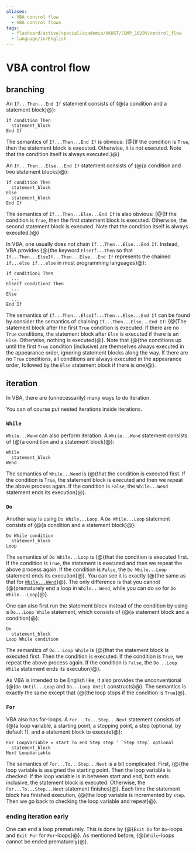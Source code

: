 ```yaml
---
aliases:
  - VBA control flow
  - VBA control flows
tags:
  - flashcard/active/special/academia/HKUST/COMP_1029V/control_flow
  - language/in/English
---
```


# VBA control flow

## branching

An `If...Then...End If` statement consists of {@{a condition and a statement block}@}: <!--SR:!2028-02-02,1137,350-->

```VB
If condition Then
  statement_block
End If
```

The semantics of `If...Then...End If` is obvious: {@{If the condition is `True`, then the statement block is executed. Otherwise, it is not executed. Note that the condition itself is always executed.}@} <!--SR:!2028-02-19,1146,350-->

An `If...Then...Else...End If` statement consists of {@{a condition and two statement blocks}@}: <!--SR:!2025-02-28,301,330-->

```VB
If condition Then
  statement_block
Else
  statement_block
End If
```

The semantics of `If...Then...Else...End If` is also obvious: {@{If the condition is `True`, then the first statement block is executed. Otherwise, the second statement block is executed. Note that the condition itself is always executed.}@} <!--SR:!2025-01-05,244,321-->

In VBA, one usually does not chain `If...Then...Else...End If`. Instead, VBA provides {@{the keyword `ElseIf...Then` so that `If...Then...ElseIf...Then...Else...End If` represents the chained `if...else if...else` in most programming languages}@}: <!--SR:!2026-01-26,487,301-->

```VB
If condition1 Then
  ...
ElseIf condition2 Then
  ...
Else
  ...
End If
```

The semantics of `If...Then...ElseIf...Then...Else...End If` can be found by consider the semantics of chaining `If...Then...Else...End If`: {@{The statement block after the first `True` condition is executed. If there are no `True` conditions, the statement block after `Else` is executed if there is an `Else`. Otherwise, nothing is executed}@}. Note that {@{the conditions up until the first `True` condition (inclusive) are themselves always executed in the appearance order, ignoring statement blocks along the way. If there are no `True` conditions, all conditions are always executed in the appearance order, followed by the `Else` statement block if there is one}@}. <!--SR:!2026-03-30,538,310!2026-11-23,766,329-->

## iteration

In VBA, there are (unnecessarily) many ways to do iteration.

You can of course put nested iterations inside iterations.

### `While`

`While...Wend` can also perform iteration. A `While...Wend` statement consists of {@{a condition and a statement block}@}: <!--SR:!2027-07-23,952,330-->

```VB
While
  statement_block
Wend
```

The semantics of `While...Wend` is {@{that the condition is executed first. If the condition is `True`, the statement block is executed and then we repeat the above process again. If the condition is `False`, the `While...Wend` statement ends its execution}@}. <!--SR:!2028-01-03,1111,350-->

### `Do`

Another way is using `Do While...Loop`. A `Do While...Loop` statement consists of {@{a condition and a statement block}@}: <!--SR:!2027-10-19,1055,350-->

```VB
Do While condition
  statement_block
Loop
```

The semantics of `Do While...Loop` is {@{that the condition is executed first. If the condition is `True`, the statement is executed and then we repeat the above process again. If the condition is `False`, the `Do While...Loop` statement ends its execution}@}. You can see it is exactly {@{the same as that for [`While...Wend`](#`While`)}@}. The only difference is that you cannot {@{prematurely end a loop in `While...Wend`, while you can do so for `Do While...Loop`}@}. <!--SR:!2025-01-10,246,321!2027-10-08,1020,341!2025-02-09,203,281-->

One can also first run the statement block instead of the condition by using a `Do...Loop While` statement, which consists of {@{a statement block and a condition}@}: <!--SR:!2026-06-30,650,321-->

```VB
Do
  statement_block
Loop While condition
```

The semantics of `Do...Loop While` is {@{that the statement block is executed first. Then the condition is executed. If the condition is `True`, we repeat the above process again. If the condition is `False`, the `Do...Loop While` statement ends its execution}@}. <!--SR:!2026-04-11,548,310-->

As VBA is intended to be English like, it also provides the unconventional {@{`Do Until...Loop` and `Do...Loop Until` constructs}@}. The semantics is exactly the same except that {@{the loop stops if the condition is `True`}@}. <!--SR:!2025-01-11,247,321!2027-01-31,773,321-->

### `For`

VBA also has for-loops. A `For...To...Step...Next` statement consists of {@{a loop variable, a starting point, a stopping point, a step (optional, by default 1), and a statement block to execute}@}: <!--SR:!2025-12-27,466,301-->

```VB
For LoopVariable = start To end Step step ' `Step step` optional
  statement_block
Next LoopVariable
```

The semantics of `For...To...Step...Next` is a bit complicated. First, {@{the loop variable is assigned the starting point. Then the loop variable is checked. If the loop variable is in between start and end, both ends inclusive, the statement block is executed. Otherwise, the `For...To...Step...Next` statement finishes}@}. Each time the statement block has finished execution, {@{the loop variable is incremented by `step`. Then we go back to checking the loop variable and repeat}@}. <!--SR:!2026-01-15,478,301!2027-10-28,1036,341-->

### ending iteration early

One can end a loop prematurely. This is done by {@{`Exit Do` for `Do`-loops and `Exit For` for `For`-loops}@}. As mentioned before, {@{`While`-loops cannot be ended prematurely}@}. <!--SR:!2025-02-02,98,290!2027-09-07,1008,341-->
